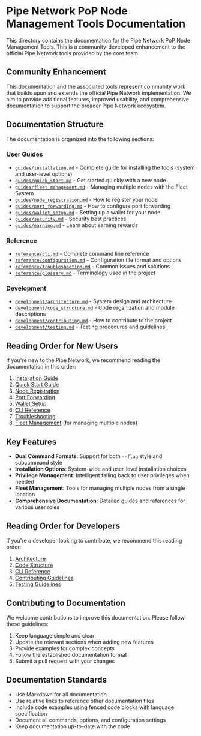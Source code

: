 # Pipe Network PoP Node Management Tools Documentation

This directory contains the documentation for the Pipe Network PoP Node Management Tools. This is a community-developed enhancement to the official Pipe Network tools provided by the core team.

## Community Enhancement

This documentation and the associated tools represent community work that builds upon and extends the official Pipe Network implementation. We aim to provide additional features, improved usability, and comprehensive documentation to support the broader Pipe Network ecosystem.

## Documentation Structure

The documentation is organized into the following sections:

### User Guides

- [`guides/installation.md`](guides/installation.md) - Complete guide for installing the tools (system and user-level options)
- [`guides/quick_start.md`](guides/quick_start.md) - Get started quickly with a new node
- [`guides/fleet_management.md`](guides/fleet_management.md) - Managing multiple nodes with the Fleet System
- [`guides/node_registration.md`](guides/node_registration.md) - How to register your node
- [`guides/port_forwarding.md`](guides/port_forwarding.md) - How to configure port forwarding
- [`guides/wallet_setup.md`](guides/wallet_setup.md) - Setting up a wallet for your node
- [`guides/security.md`](guides/security.md) - Security best practices
- [`guides/earning.md`](guides/earning.md) - Learn about earning rewards

### Reference

- [`reference/cli.md`](reference/cli.md) - Complete command line reference
- [`reference/configuration.md`](reference/configuration.md) - Configuration file format and options
- [`reference/troubleshooting.md`](reference/troubleshooting.md) - Common issues and solutions
- [`reference/glossary.md`](reference/glossary.md) - Terminology used in the project

### Development

- [`development/architecture.md`](development/architecture.md) - System design and architecture
- [`development/code_structure.md`](development/code_structure.md) - Code organization and module descriptions
- [`development/contributing.md`](development/contributing.md) - How to contribute to the project
- [`development/testing.md`](development/testing.md) - Testing procedures and guidelines

## Reading Order for New Users

If you're new to the Pipe Network, we recommend reading the documentation in this order:

1. [Installation Guide](guides/installation.md)
2. [Quick Start Guide](guides/quick_start.md)
3. [Node Registration](guides/node_registration.md)
4. [Port Forwarding](guides/port_forwarding.md)
5. [Wallet Setup](guides/wallet_setup.md)
6. [CLI Reference](reference/cli.md)
7. [Troubleshooting](reference/troubleshooting.md)
8. [Fleet Management](guides/fleet_management.md) (for managing multiple nodes)

## Key Features

- **Dual Command Formats**: Support for both `--flag` style and subcommand style
- **Installation Options**: System-wide and user-level installation choices
- **Privilege Management**: Intelligent falling back to user privileges when needed
- **Fleet Management**: Tools for managing multiple nodes from a single location
- **Comprehensive Documentation**: Detailed guides and references for various user roles

## Reading Order for Developers

If you're a developer looking to contribute, we recommend this reading order:

1. [Architecture](development/architecture.md)
2. [Code Structure](development/code_structure.md)
3. [CLI Reference](reference/cli.md)
4. [Contributing Guidelines](development/contributing.md)
5. [Testing Guidelines](development/testing.md)

## Contributing to Documentation

We welcome contributions to improve this documentation. Please follow these guidelines:

1. Keep language simple and clear
2. Update the relevant sections when adding new features
3. Provide examples for complex concepts
4. Follow the established documentation format
5. Submit a pull request with your changes

## Documentation Standards

- Use Markdown for all documentation
- Use relative links to reference other documentation files
- Include code examples using fenced code blocks with language specification
- Document all commands, options, and configuration settings
- Keep documentation up-to-date with the code 
